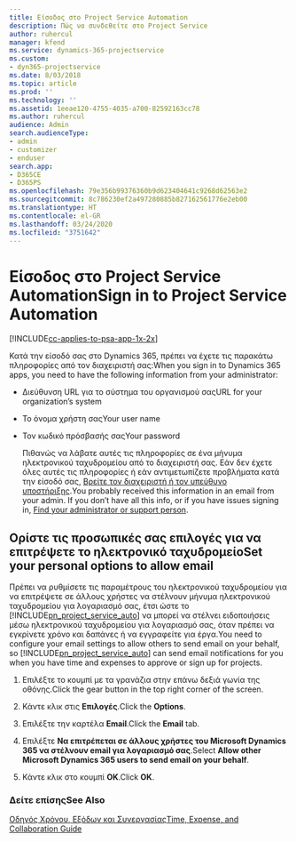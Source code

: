 ```yaml
---
title: Είσοδος στο Project Service Automation
description: Πώς να συνδεθείτε στο Project Service
author: ruhercul
manager: kfend
ms.service: dynamics-365-projectservice
ms.custom:
- dyn365-projectservice
ms.date: 8/03/2018
ms.topic: article
ms.prod: ''
ms.technology: ''
ms.assetid: 1eeae120-4755-4035-a700-82592163cc78
ms.author: ruhercul
audience: Admin
search.audienceType:
- admin
- customizer
- enduser
search.app:
- D365CE
- D365PS
ms.openlocfilehash: 79e356b99376360b9d623404641c9268d62563e2
ms.sourcegitcommit: 8c786230ef2a497280885b827162561776e2eb00
ms.translationtype: HT
ms.contentlocale: el-GR
ms.lasthandoff: 03/24/2020
ms.locfileid: "3751642"
---
```

# <a name="sign-in-to-project-service-automation"></a><span data-ttu-id="f55bb-103">Είσοδος στο Project Service Automation</span><span class="sxs-lookup"><span data-stu-id="f55bb-103">Sign in to Project Service Automation</span></span>

[!INCLUDE[cc-applies-to-psa-app-1x-2x](../includes/cc-applies-to-psa-app-1x-2x.md)]

<span data-ttu-id="f55bb-104">Κατά την είσοδό σας στο Dynamics 365, πρέπει να έχετε τις παρακάτω πληροφορίες από τον διαχειριστή σας:</span><span class="sxs-lookup"><span data-stu-id="f55bb-104">When you sign in to Dynamics 365 apps, you need to have the following information from your administrator:</span></span>  
  
- <span data-ttu-id="f55bb-105">Διεύθυνση URL για το σύστημα του οργανισμού σας</span><span class="sxs-lookup"><span data-stu-id="f55bb-105">URL for your organization’s system</span></span>  
  
- <span data-ttu-id="f55bb-106">Το όνομα χρήστη σας</span><span class="sxs-lookup"><span data-stu-id="f55bb-106">Your user name</span></span>  
  
- <span data-ttu-id="f55bb-107">Τον κωδικό πρόσβασής σας</span><span class="sxs-lookup"><span data-stu-id="f55bb-107">Your password</span></span>  
  
  <span data-ttu-id="f55bb-108">Πιθανώς να λάβατε αυτές τις πληροφορίες σε ένα μήνυμα ηλεκτρονικού ταχυδρομείου από το διαχειριστή σας. Εάν δεν έχετε όλες αυτές τις πληροφορίες ή εάν αντιμετωπίζετε προβλήματα κατά την είσοδό σας, [Βρείτε τον διαχειριστή ή τον υπεύθυνο υποστήριξης](../basics/find-administrator-support.md).</span><span class="sxs-lookup"><span data-stu-id="f55bb-108">You probably received this information in an email from your admin. If you don’t have all this info, or if you have issues signing in, [Find your administrator or support person](../basics/find-administrator-support.md).</span></span>  
  
## <a name="set-your-personal-options-to-allow-email"></a><span data-ttu-id="f55bb-109">Ορίστε τις προσωπικές σας επιλογές για να επιτρέψετε το ηλεκτρονικό ταχυδρομείο</span><span class="sxs-lookup"><span data-stu-id="f55bb-109">Set your personal options to allow email</span></span>  
 <span data-ttu-id="f55bb-110">Πρέπει να ρυθμίσετε τις παραμέτρους του ηλεκτρονικού ταχυδρομείου για να επιτρέψετε σε άλλους χρήστες να στέλνουν μήνυμα ηλεκτρονικού ταχυδρομείου για λογαριασμό σας, έτσι ώστε το [!INCLUDE[pn_project_service_auto](../includes/pn-project-service-auto.md)] να μπορεί να στέλνει ειδοποιήσεις μέσω ηλεκτρονικού ταχυδρομείου για λογαριασμό σας, όταν πρέπει να εγκρίνετε χρόνο και δαπάνες ή να εγγραφείτε για έργα.</span><span class="sxs-lookup"><span data-stu-id="f55bb-110">You need to configure your email settings to allow others to send email on your behalf, so [!INCLUDE[pn_project_service_auto](../includes/pn-project-service-auto.md)] can send email notifications for you when you have time and expenses to approve or sign up for projects.</span></span>  
  
1.  <span data-ttu-id="f55bb-111">Επιλέξτε το κουμπί με τα γρανάζια στην επάνω δεξιά γωνία της οθόνης.</span><span class="sxs-lookup"><span data-stu-id="f55bb-111">Click the gear button in the top right corner of the screen.</span></span>  
  
2.  <span data-ttu-id="f55bb-112">Κάντε κλικ στις **Επιλογές**.</span><span class="sxs-lookup"><span data-stu-id="f55bb-112">Click the **Options**.</span></span>  
  
3.  <span data-ttu-id="f55bb-113">Επιλέξτε την καρτέλα **Email**.</span><span class="sxs-lookup"><span data-stu-id="f55bb-113">Click the **Email** tab.</span></span>  
  
4.  <span data-ttu-id="f55bb-114">Επιλέξτε **Να επιτρέπεται σε άλλους χρήστες του Microsoft Dynamics 365 να στέλνουν email για λογαριασμό σας**.</span><span class="sxs-lookup"><span data-stu-id="f55bb-114">Select **Allow other Microsoft Dynamics 365 users to send email on your behalf**.</span></span>  
  
5.  <span data-ttu-id="f55bb-115">Κάντε κλικ στο κουμπί **OK**.</span><span class="sxs-lookup"><span data-stu-id="f55bb-115">Click **OK**.</span></span>  
  
### <a name="see-also"></a><span data-ttu-id="f55bb-116">Δείτε επίσης</span><span class="sxs-lookup"><span data-stu-id="f55bb-116">See Also</span></span>  
 [<span data-ttu-id="f55bb-117">Οδηγός Χρόνου, Εξόδων και Συνεργασίας</span><span class="sxs-lookup"><span data-stu-id="f55bb-117">Time, Expense, and Collaboration Guide</span></span>](../project-service/time-expense-collaboration-guide.md)
